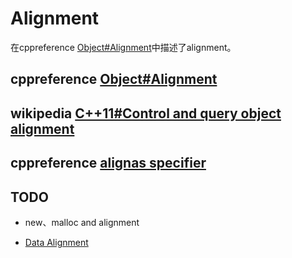 # Alignment

在cppreference [Object#Alignment](https://en.cppreference.com/w/cpp/language/object#Alignment)中描述了alignment。

## cppreference [Object#Alignment](https://en.cppreference.com/w/cpp/language/object#Alignment)



## wikipedia [C++11#Control and query object alignment](https://en.wikipedia.org/wiki/C++11#Control_and_query_object_alignment)







## cppreference [alignas specifier](https://en.cppreference.com/w/cpp/language/alignas)



## TODO

- new、malloc and alignment

- [Data Alignment](http://www.songho.ca/misc/alignment/dataalign.html)

